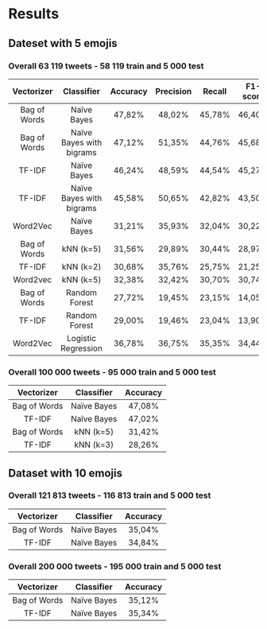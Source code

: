 # Results

## Dateset with 5 emojis

### Overall 63 119 tweets - 58 119 train and 5 000 test

|   Vectorizer  |  Classifier    |   Accuracy    |  Precision   |   Recall   |  F1-score   |    😭    |    😂     |   😤     |    🥹    |    😍    |
| :-----------: | :-----------:  | :-----------: | :----------: | :--------: | :---------: | :------: | :------: | :------: | :------: | :------: |
|  Bag of Words |  Naïve Bayes   |  47,82%       |  48,02%      |  45,78%    |  46,40%     |  49,33%  |  48,77%  |  40,49%  |  46,43%  |  46,96%  |
|  Bag of Words |  Naïve Bayes with bigrams |  47,12% |  51,35% |  44,76%    |  45,68%     |  50,84%  |  50,73%  |  39,31%  |  44,38%  |  43,12%  |
|  TF-IDF       |  Naïve Bayes   |  46,24%       |  48,59%      |  44,54%    |  45,27%     |  49,80%  |  49,87%  |  37,76%  |  44,07%  |  44,84%  |
|  TF-IDF       |  Naïve Bayes with bigrams |  45,58% |  50,65% |  42,82%    |  43,50%     |  50,54%  |  48,85%  |  34,21%  |  41,61%  |  42,29%  |
|  Word2Vec     |  Naïve Bayes   |  31,21%       |  35,93%      |  32,04%    |  30,22%     |  34,41%  |  21,72%  |  32,81%  |  24,04%  |  38,10%  |
|  Bag of Words |  kNN (k=5)     |  31,56%       |  29,89%      |  30,44%    |  28,97%     |  36,49%  |  30,47%  |  16,06%  |  26,15%  |  35,67%  |
|  TF-IDF       |  kNN (k=2)     |  30,68%       |  35,76%      |  25,75%    |  21,25%     |  27,83%  |  22,73%  |   8,91%  |  20,31%  |  26,46%  |
|  Word2vec     |  kNN (k=5)     |  32,38%       |  32,42%      |  30,70%    |  30,74%     |  39,01%  |  36,75%  |  22,05%  |  24,71%  |  31,13%  |
|  Bag of Words |  Random Forest |  27,72%       |  19,45%      |  23,15%    |  14,05%     |  41,84%  |  28,41%  |   0,00%  |   2,12%  |   1,08%  |
|  TF-IDF       |  Random Forest |  29,00%       |  19,46%      |  23,04%    |  13,90%     |  41.78%  |  27,74%  |   0,00%  |   0,00%  |   0,00%  |
|  Word2Vec     |  Logistic Regression |  36,78% |  36,75%      |  35,35%    |  34,44%     |  42,50%  |  40,79%  |  19,02%  |  28,66%  |  41,20%  |



### Overall 100 000 tweets - 95 000 train and 5 000 test

|   Vectorizer  |  Classifier    |   Accuracy    |
| :-----------: | :-----------:  | :-----------: |
|  Bag of Words |  Naïve Bayes   |  47,08%       |
|  TF-IDF       |  Naïve Bayes   |  47,02%       |
|  Bag of Words |  kNN (k=5)     |  31,42%       |
|  TF-IDF       |  kNN (k=3)     |  28,26%       |

## Dataset with 10 emojis

### Overall 121 813 tweets - 116 813 train and 5 000 test

|   Vectorizer  |  Classifier    |   Accuracy    |
| :-----------: | :-----------:  | :-----------: |
|  Bag of Words |  Naïve Bayes   |  35,04%       |
|  TF-IDF       |  Naïve Bayes   |  34,84%       |


### Overall 200 000 tweets - 195 000 train and 5 000 test

|   Vectorizer  |  Classifier    |   Accuracy    |
| :-----------: | :-----------:  | :-----------: |
|  Bag of Words |  Naïve Bayes   |  35,12%       |
|  TF-IDF       |  Naïve Bayes   |  35,34%       |
